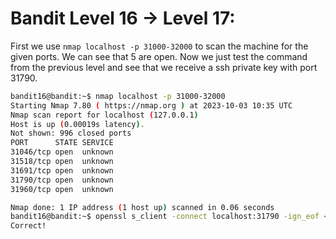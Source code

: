 # Bandit Level 16 -> Level 17:

First we use `nmap localhost -p 31000-32000` to scan the machine for the given ports. We can see that 5 are open. Now we just test the command from the previous level and see that we receive a ssh private key with port 31790.

```sh
bandit16@bandit:~$ nmap localhost -p 31000-32000
Starting Nmap 7.80 ( https://nmap.org ) at 2023-10-03 10:35 UTC
Nmap scan report for localhost (127.0.0.1)
Host is up (0.00019s latency).
Not shown: 996 closed ports
PORT      STATE SERVICE
31046/tcp open  unknown
31518/tcp open  unknown
31691/tcp open  unknown
31790/tcp open  unknown
31960/tcp open  unknown

Nmap done: 1 IP address (1 host up) scanned in 0.06 seconds
bandit16@bandit:~$ openssl s_client -connect localhost:31790 -ign_eof <<< JQttfApK4SeyHwDlI9SXGR50qclOAil1
Correct!
```

